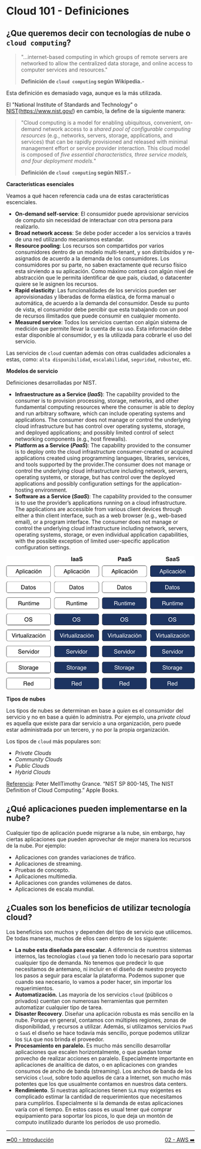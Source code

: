 # Cloud 101 - Definiciones

## ¿Que queremos decir con tecnologías de nube o `cloud computing`?

> "...internet-based computing in which groups of remote servers are networked to allow the centralized data storage, and online access to computer services and resources."
> 
> **Definición de `cloud computing` según Wikipedia.-**

Esta definición es demasiado vaga, aunque es la más utilizada. 

El "National Institute of Standards and Technology" o [NIST](#)(https://www.nist.gov/) en cambio, la define de la siguiente manera:

> "Cloud computing is a model for enabling ubiquitous, convenient, on-demand network access to a _shared pool of configurable computing resources_ (e.g., networks, servers, storage, applications, and services) that can be rapidly provisioned and released with minimal management effort or service provider interaction. This cloud model is composed of _five essential characteristics, three service models, and four deployment models._"
> 
> **Definición de `cloud computing` según NIST.-**

**Características esenciales**

Veamos a qué hacen referencia cada una de estas características escenciales.

- **On-demand self-service**: El consumidor puede aprovisionar servicios de computo sin necesidad de interactuar con otra persona para realizarlo.
- **Broad network access**: Se debe poder acceder a los servicios a través de una red utilizando mecanismos estandar.
- **Resource pooling**: Los recursos son compartidos por varios consumidores dentro de un modelo multi-tenant, y son distribuidos y re-asignados de acuerdo a la demanda de los consumidores. Los consumidores por su parte, no saben exactamente qué recurso físico esta sirviendo a su aplicación. Como máximo contará con algún nivel de abstracción que le permita identificar de que país, ciudad, o datacenter quiere se le asignen los recursos.
- **Rapid elasticity**: Las funcionalidades de los servicios pueden ser aprovisionadas y liberadas de forma elástica, de forma manual o automática, de acuerdo a la demanda del consumidor. Desde su punto de vista, el consumidor debe percibir que esta trabajando con un pool de recursos ilimitados que puede consumir en cualquier momento.
- **Measured service**: Todos los servicios cuentan con algún sistema de medición que permite llevar la cuenta de su uso. Esta información debe estar disponible al consumidor, y es la utilizada para cobrarle el uso del servicio.

Las servicios de `cloud` cuentan además con otras cualidades adicionales a estas, como: `alta disponibilidad`, `escalabilidad`, `seguridad`, `robustez`, etc.

**Modelos de servicio**

Definiciones desarrolladas por NIST.

- **Infraestructure as a Service (_IaaS_)**: The capability provided to the consumer is to provision processing, storage, networks, and other fundamental computing resources where the consumer is able to deploy and run arbitrary software, which can include operating systems and applications. The consumer does not manage or control the underlying cloud infrastructure but has control over operating systems, storage, and deployed applications; and possibly limited control of select networking components (e.g., host firewalls).
- **Platform as a Service (_PaaS_)**: The capability provided to the consumer is to deploy onto the cloud infrastructure consumer-created or acquired applications created using programming languages, libraries, services, and tools supported by the provider.The consumer does not manage or control the underlying cloud infrastructure including network, servers, operating systems, or storage, but has control over the deployed applications and possibly configuration settings for the application-hosting environment.
- **Software as a Service (_SaaS_)**: The capability provided to the consumer is to use the provider’s applications running on a cloud infrastructure. The applications are accessible from various client devices through either a thin client interface, such as a web browser (e.g., web-based email), or a program interface. The consumer does not manage or control the underlying cloud infrastructure including network, servers, operating systems, storage, or even individual application capabilities, with the possible exception of limited user-specific application configuration settings.

![](https://raw.githubusercontent.com/conapps/Devops-101/master/Cloud/aws/imagenes/001.png "IaaS, PaaS, SaaS")

**Tipos de nubes**

Los tipos de nubes se determinan en base a _quien_ es el consumidor del servicio y no en base a quién lo administra. Por ejemplo, una _private cloud_ es aquella que existe para dar servicio a una organización, pero puede estar administrada por un tercero, y no por la propia organización.

Los tipos de `cloud` más populares son:

- _Private Clouds_
- _Community Clouds_
- _Public Clouds_
- _Hybrid Clouds_

[Referencia](https://nvlpubs.nist.gov/nistpubs/Legacy/SP/nistspecialpublication800-145.pdf): Peter MellTimothy Grance. “NIST SP 800-145, The NIST Definition of Cloud Computing.” Apple Books.

## ¿Qué aplicaciones pueden implementarse en la nube?

Cualquier tipo de aplicación puede migrarse a la nube, sin embargo, hay ciertas aplicaciones que pueden aprovechar de mejor manera los recursos de la nube. Por ejemplo:

- Aplicaciones con grandes variaciones de tráfico.
- Aplicaciones de streaming.
- Pruebas de concepto.
- Aplicaciones multimedia.
- Aplicaciones con grandes volúmenes de datos.
- Aplicaciones de escala mundial.

## ¿Cuales son los beneficios de utilizar tecnología cloud?

Los beneficios son muchos y dependen del tipo de servicio que utilicemos. De todas maneras, muchos de ellos caen dentro de los siguiente:

- **La nube esta diseñada para escalar.** A diferencia de nuestros sistemas internos, las tecnologías `cloud` ya tienen todo lo necesario para soportar cualquier tipo de demanda. No tenemos que predecir lo que necesitamos de antemano, ni incluir en el diseño de nuestro proyecto los pasos a seguir para escalar la plataforma. Podemos suponer que cuando sea necesario, lo vamos a poder hacer, sin importar los requerimientos.
- **Automatización.** Las mayoría de los servicios `cloud` (públicos o privados) cuentan con numerosas herramientas que permiten automatizar cualquier tipo de tarea.
- **Disaster Recovery**. Diseñar una aplicación robusta es más sencillo en la nube. Porque en general, contamos con múltiples regiones, zonas de disponibilidad, y recursos a utilizar. Además, si utilizamos servicios `PaaS` o `SaaS` el diseño se hace todavía más sencillo, porque podemos utilizar los `SLA` que nos brinda el proveedor.
- **Procesamiento en paralelo.** Es mucho más sencillo desarrollar aplicaciones que escalen horizontalmente, o que puedan tomar provecho de realizar acciones en paralelo. Especialmente importante en aplicaciones de analítica de datos, o en aplicaciones con grandes consumos de ancho de banda (streaming). Los anchos de banda de los servicios `cloud`, sobre todo aquellos de cara a Internet, son mucho más potentes que los que usualmente contamos en nuestros data centers.
- **Rendimiento**. Si nuestras aplicaciones tienen `SLA` muy exigentes es complicado estimar la cantidad de requerimientos que necesitamos para cumplirlos. Especialmente si la demanda de estas aplicaciones varía con el tiempo. En estos casos es usual tener qué comprar equipamiento para soportar los picos, lo que deja un montón de computo inutilizado durante los períodos de uso promedio.

---
<div style="width: 100%">
  <div style="float: left"><a href="../guias/00_introduccion.md">⬅️00 - Introducción</a></div>
  <div style="float: right"><a href="../guias/02_aws.md">02 - AWS ➡️</a></div>
</div>
